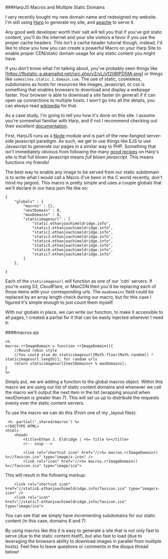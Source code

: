 ###HarpJS Macros and Multiple Static Domains

I very recently bought my new domain name and redesigned my website. I'm still using [Harp] to 
generate my site, and [apache] to serve it.

Any good web developer worth their salt will tell you that if you've got static
content, you'll do the internet and your site visitors a favor if you use the
proper cache headers. This isn't a cache header tutorial though, instead, I'd like
to show you how you can create a powerful Macro on your Harp Site to enable proper
CDN/static domain usage for any static content you might have. 

If you don't know what I'm talking about, you've probably seen things like 
[https://fbstatic-a.akamaihd.net/rsrc.php/v2/yL/r/f2IiBfPD5Mj.png]
or things like `somesites.static.1.domain.com`. The use of static, cookieless, 
subdomains as hosts for resources like images, javascript, or css is something
that enables browsers to download and display a webpage faster. Your browser is
able to download a site faster (in general) if it can open up connections to 
multiple hosts. I won't go into all the details, you can always read [wikipedia]
for that.

As a case study, I'm going to tell you how it's done on this site. I assume you're
somewhat familiar with Harp, and if not I recommend checking out their excellent [documentation].

First, HarpJS runs as a [Node] module and is part of the new-fangled server-side
javascript paradigm. As such, we get to use things like EJS to use Javascript to
generate our pages in a similar way to PHP. Something that isn't immediately obvious 
from following the many [good recipes] on Harp's site is that full blown javascript 
means _full_ _blown_ _javascript_. This means functions my friends! 

The best way to enable any image to be served from our static subdomain is to write
what I would call a Macro (I've been in the C world recently, don't mind my jargon).
This macro is pretty simple and uses a couple globals that we'll declare in our 
harp.json file like so:


	{
		"globals" : {
			"macros" : {},
			"nextDomain" : 0,
			"maxDomains" : 8,
			"staticimagesurl" : [
				"static.ethanjoachimeldridge.info", 
				"static1.ethanjoachimeldridge.info", 
				"static2.ethanjoachimeldridge.info",
				"static3.ethanjoachimeldridge.info",
				"static4.ethanjoachimeldridge.info",
				"static5.ethanjoachimeldridge.info",
				"static6.ethanjoachimeldridge.info",
				"static7.ethanjoachimeldridge.info"
			]
		},

	}

Each of the `staticimagesurl` will function as one of our 'cdn' servers. If you're
using S3, CloudFlare, or MaxCDN then you'd be replacing each of those items with 
your corresponding urls. The `maxDomains` field could be replaced by an array length
check during our macro, but for this case I figured it's simple enough to just count
them myself. 

With our globals in place, we can write our function, to make it accessible to all
pages, I created a partial for it that can be easily injected wherever I need it:

####macros.ejs

	<%
	macros.rrImageDomain = function rrImageDomain(){
		//Round robin style
		//You could also do staticimagesurl[Math.floor(Math.random() * staticimagesurl.length)]; for random urls
		return staticimagesurl[nextDomain++ % maxDomains];
	}
	%>

 Simply put, we are adding a function to the global macros object. Within this macro
 we are using our list of static content domains and whenever we call the macro
 we'll output the next item in the list (wrapping around when nextDomain is greater
 than 7). This will set us up to distribute the requests evenly over the static
 content servers.

 To use the macro we can do this (From one of my _layout files):


	 <%- partial('_shared/macros') %>
	<!DOCTYPE HTML>
	<html>
		<head>
			<title>Ethan J. Eldridge | <%= title %></title>
			<!-- snip -->
	    	
			<link rel="shortcut icon" href="//<%= macros.rrImageDomain() %>//favicon.ico" type="image/x-icon" />
			<link rel="icon" href="//<%= macros.rrImageDomain() %>//favicon.ico" type="image/ico">

This will result in the following markup:

<!DOCTYPE HTML>
<html>
	<head>
		<title>Ethan J. Eldridge | Ethan Joachim Eldridge&#39;s Webspace</title>
    	<!-- snip -->

		<link rel="shortcut icon" href="//static6.ethanjoachimeldridge.info/favicon.ico" type="image/x-icon" />
		<link rel="icon" href="//static7.ethanjoachimeldridge.info/favicon.ico" type="image/ico">

You can see that we simply have incrementing subdomains for our static content (in this case, domains 6 and 7)

By using macros like this it is easy to generate a site that is not only fast to 
serve (due to the static content itself), but also fast to load (due to leveraging
the browsers ability to download images in parallel from multiple hosts). Feel free
to leave questions or comments in the disqus thread below!




[Harp]://harpjs.com
[Node]:http://nodejs.org/
[apache]:https://httpd.apache.org/
[good recipes]:http://harpjs.com/recipes/
[https://fbstatic-a.akamaihd.net/rsrc.php/v2/yL/r/f2IiBfPD5Mj.png]:https://fbstatic-a.akamaihd.net/rsrc.php/v2/yL/r/f2IiBfPD5Mj.png
[wikipedia]:http://en.wikipedia.org/wiki/Content_delivery_network
[documentation]:http://harpjs.com/docs/